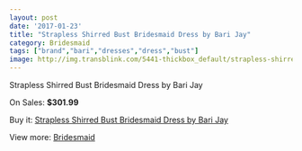 ```yaml
---
layout: post
date: '2017-01-23'
title: "Strapless Shirred Bust Bridesmaid Dress by Bari Jay"
category: Bridesmaid
tags: ["brand","bari","dresses","dress","bust"]
image: http://img.transblink.com/5441-thickbox_default/strapless-shirred-bust-bridesmaid-dress-by-bari-jay.jpg
---
```

Strapless Shirred Bust Bridesmaid Dress by Bari Jay

On Sales: **$301.99**
<a href="https://www.transblink.com/en/bridesmaid/1757-strapless-shirred-bust-bridesmaid-dress-by-bari-jay.html"><amp-img layout="responsive" width="600" height="600" src="//img.transblink.com/5441-thickbox_default/strapless-shirred-bust-bridesmaid-dress-by-bari-jay.jpg" alt="Strapless Shirred Bust Bridesmaid Dress by Bari Jay 0" /></a>
<a href="https://www.transblink.com/en/bridesmaid/1757-strapless-shirred-bust-bridesmaid-dress-by-bari-jay.html"><amp-img layout="responsive" width="600" height="600" src="//img.transblink.com/5442-thickbox_default/strapless-shirred-bust-bridesmaid-dress-by-bari-jay.jpg" alt="Strapless Shirred Bust Bridesmaid Dress by Bari Jay 1" /></a>

Buy it: [Strapless Shirred Bust Bridesmaid Dress by Bari Jay](https://www.transblink.com/en/bridesmaid/1757-strapless-shirred-bust-bridesmaid-dress-by-bari-jay.html "Strapless Shirred Bust Bridesmaid Dress by Bari Jay")

View more: [Bridesmaid](https://www.transblink.com/en/4-bridesmaid "Bridesmaid")